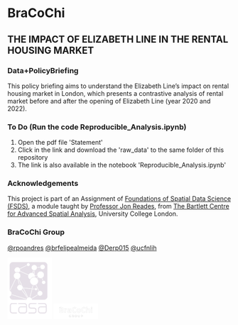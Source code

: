 # BraCoChi
## THE IMPACT OF ELIZABETH LINE IN THE RENTAL HOUSING MARKET
### Data+PolicyBriefing

This policy briefing aims to understand the Elizabeth Line’s impact on
rental housing market in London, which presents a contrastive analysis of rental
market before and after the opening of Elizabeth Line (year 2020 and 2022).

### To Do (Run the code Reproducible_Analysis.ipynb)
1. Open the pdf file 'Statement'
2. Click in the link and download the 'raw_data' to the same folder of this repository
3. The link is also available in the notebook 'Reproducible_Analysis.ipynb'

### Acknowledgements
This project is part of an Assignment of [Foundations of Spatial Data Science (FSDS)](https://github.com/jreades/fsds), a module taught by [Professor Jon Reades](https://github.com/jreades), from [The Bartlett Centre for Advanced Spatial Analysis](https://www.ucl.ac.uk/bartlett/casa/programmes), University College London.


### BraCoChi Group

[@rpoandres](https://github.com/rpoandres)
[@brfelipealmeida](https://github.com/brfelipealmeida)
[@Derp015](https://github.com/Derp015)
[@ucfnlih](https://github.com/ucfnlih)

<img src="readme_images/casalogo1_4-removebg-preview.png" width="100" >  <img src="readme_images/bracochi2-removebg-preview.png" width="100" >
